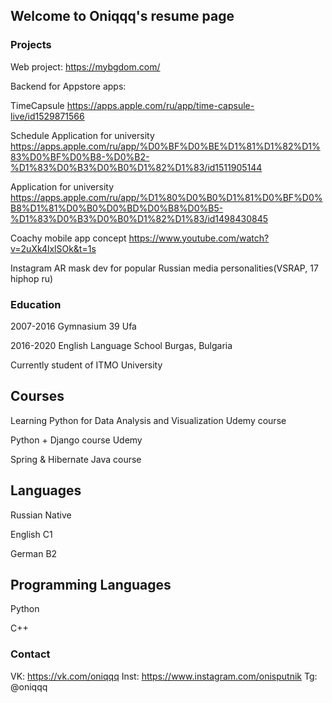 ## Welcome to Oniqqq's resume page

### Projects

Web project: https://mybgdom.com/

Backend for Appstore apps: 

TimeCapsule https://apps.apple.com/ru/app/time-capsule-live/id1529871566

Schedule Application for university https://apps.apple.com/ru/app/%D0%BF%D0%BE%D1%81%D1%82%D1%83%D0%BF%D0%B8-%D0%B2-%D1%83%D0%B3%D0%B0%D1%82%D1%83/id1511905144

Application for university https://apps.apple.com/ru/app/%D1%80%D0%B0%D1%81%D0%BF%D0%B8%D1%81%D0%B0%D0%BD%D0%B8%D0%B5-%D1%83%D0%B3%D0%B0%D1%82%D1%83/id1498430845

Coachy mobile app concept https://www.youtube.com/watch?v=2uXk4lxlSOk&t=1s

Instagram AR mask dev for popular Russian media personalities(VSRAP, 17 hiphop ru)

### Education

2007-2016 Gymnasium 39 Ufa

2016-2020 English Language School Burgas, Bulgaria

Currently student of ITMO University

## Courses

Learning Python for Data Analysis and Visualization Udemy course

Python + Django course Udemy

Spring & Hibernate Java course 

## Languages

Russian Native

English C1

German B2

## Programming Languages
Python

C++

### Contact

VK: https://vk.com/oniqqq
Inst: https://www.instagram.com/onisputnik
Tg: @oniqqq


